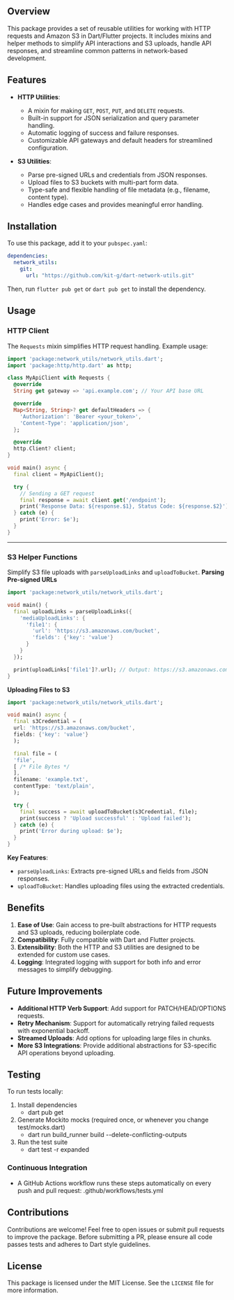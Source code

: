 ## Overview

This package provides a set of reusable utilities for working with HTTP requests and Amazon S3 in Dart/Flutter projects.
It includes mixins and helper methods to simplify API interactions and S3 uploads, handle API responses, and streamline
common patterns in network-based development.

## Features

- **HTTP Utilities**:
    - A mixin for making `GET`, `POST`, `PUT`, and `DELETE` requests.
    - Built-in support for JSON serialization and query parameter handling.
    - Automatic logging of success and failure responses.
    - Customizable API gateways and default headers for streamlined configuration.

- **S3 Utilities**:
    - Parse pre-signed URLs and credentials from JSON responses.
    - Upload files to S3 buckets with multi-part form data.
    - Type-safe and flexible handling of file metadata (e.g., filename, content type).
    - Handles edge cases and provides meaningful error handling.

## Installation

To use this package, add it to your `pubspec.yaml`:

```yaml
dependencies:
  network_utils:
    git:
      url: "https://github.com/kit-g/dart-network-utils.git"
```

Then, run `flutter pub get` or `dart pub get` to install the dependency.

## Usage

### HTTP Client

The `Requests` mixin simplifies HTTP request handling. Example usage:

```dart
import 'package:network_utils/network_utils.dart';
import 'package:http/http.dart' as http;

class MyApiClient with Requests {
  @override
  String get gateway => 'api.example.com'; // Your API base URL

  @override
  Map<String, String>? get defaultHeaders => {
    'Authorization': 'Bearer <your_token>',
    'Content-Type': 'application/json',
  };

  @override
  http.Client? client;
}

void main() async {
  final client = MyApiClient();

  try {
    // Sending a GET request
    final response = await client.get('/endpoint');
    print('Response Data: ${response.$1}, Status Code: ${response.$2}');
  } catch (e) {
    print('Error: $e');
  }
}
```

---

### S3 Helper Functions

Simplify S3 file uploads with `parseUploadLinks` and `uploadToBucket`.
**Parsing Pre-signed URLs**

```dart
import 'package:network_utils/network_utils.dart';

void main() {
  final uploadLinks = parseUploadLinks({
    'mediaUploadLinks': {
      'file1': {
        'url': 'https://s3.amazonaws.com/bucket',
        'fields': {'key': 'value'}
      }
    }
  });

  print(uploadLinks['file1']?.url); // Output: https://s3.amazonaws.com/bucket
}
```

**Uploading Files to S3**

```dart
import 'package:network_utils/network_utils.dart';

void main() async {
  final s3Credential = (
  url: 'https://s3.amazonaws.com/bucket',
  fields: {'key': 'value'}
  );

  final file = (
  'file',
  [ /* File Bytes */
  ],
  filename: 'example.txt',
  contentType: 'text/plain',
  );

  try {
    final success = await uploadToBucket(s3Credential, file);
    print(success ? 'Upload successful' : 'Upload failed');
  } catch (e) {
    print('Error during upload: $e');
  }
}
```

**Key Features**:

- `parseUploadLinks`: Extracts pre-signed URLs and fields from JSON responses.
- `uploadToBucket`: Handles uploading files using the extracted credentials.

## Benefits

1. **Ease of Use**: Gain access to pre-built abstractions for HTTP requests and S3 uploads, reducing boilerplate code.
2. **Compatibility**: Fully compatible with Dart and Flutter projects.
3. **Extensibility**: Both the HTTP and S3 utilities are designed to be extended for custom use cases.
4. **Logging**: Integrated logging with support for both info and error messages to simplify debugging.

## Future Improvements

- **Additional HTTP Verb Support**: Add support for PATCH/HEAD/OPTIONS requests.
- **Retry Mechanism**: Support for automatically retrying failed requests with exponential backoff.
- **Streamed Uploads**: Add options for uploading large files in chunks.
- **More S3 Integrations**: Provide additional abstractions for S3-specific API operations beyond uploading.

## Testing

To run tests locally:

1. Install dependencies
   - dart pub get
2. Generate Mockito mocks (required once, or whenever you change test/mocks.dart)
   - dart run build_runner build --delete-conflicting-outputs
3. Run the test suite
   - dart test -r expanded

### Continuous Integration
- A GitHub Actions workflow runs these steps automatically on every push and pull request: .github/workflows/tests.yml

## Contributions
Contributions are welcome! Feel free to open issues or submit pull requests to improve the package. Before submitting a
PR, please ensure all code passes tests and adheres to Dart style guidelines.

## License

This package is licensed under the MIT License. See the `LICENSE` file for more information.
